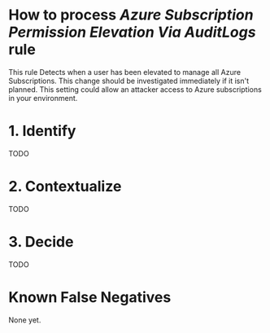# How to process *Azure Subscription Permission Elevation Via AuditLogs* rule
This rule Detects when a user has been elevated to manage all Azure Subscriptions. This change should be investigated immediately if it isn't planned. This setting could allow an attacker access to Azure subscriptions in your environment.

# 1. Identify
TODO

# 2. Contextualize
TODO

# 3. Decide
TODO

# Known False Negatives
None yet.
